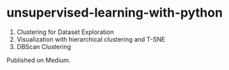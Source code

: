 # unsupervised-learning-with-python

1. Clustering for Dataset Exploration
2. Visualization with hierarchical clustering and T-SNE
3. DBScan Clustering

Published on Medium.

